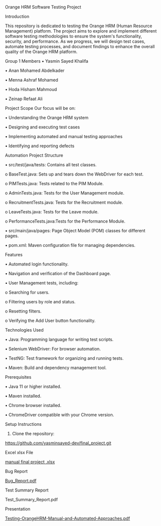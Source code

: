 Orange HRM Software Testing Project

Introduction

This repository is dedicated to testing the Orange HRM (Human Resource Management) platform. The project aims to explore and implement different software testing methodologies to ensure the system's functionality, security, and performance. As we progress, we will design test cases, automate testing processes, and document findings to enhance the overall quality of the Orange HRM platform.

Group 1 Members
•	Yasmin Sayed Khalifa

•	Anan Mohamed Abdelkader

•	Menna Ashraf Mohamed

•	Hoda Hisham Mahmoud

•	Zeinap Refaat Ali


Project Scope
Our focus will be on:

•	Understanding the Orange HRM system

•	Designing and executing test cases

•	Implementing automated and manual testing approaches

•	Identifying and reporting defects

Automation Project Structure

•	src/test/java/tests: Contains all test classes.

o	BaseTest.java: Sets up and tears down the WebDriver for each test.

o	PIMTests.java: Tests related to the PIM Module.

o	AdminTests.java: Tests for the User Management module.

o	RecruitmentTests.java: Tests for the Recruitment module.

o	LeaveTests.java: Tests for the Leave module.

o	PerformanceTests.java:Tests for the Performance Module.

•	src/main/java/pages: Page Object Model (POM) classes for different pages.

•	pom.xml: Maven configuration file for managing dependencies.

Features

•	Automated login functionality.

•	Navigation and verification of the Dashboard page.

•	User Management tests, including:

o	Searching for users.

o	Filtering users by role and status.

o	Resetting filters.

o	Verifying the Add User button functionality.

Technologies Used

•	Java: Programming language for writing test scripts.

•	Selenium WebDriver: For browser automation.

•	TestNG: Test framework for organizing and running tests.

•	Maven: Build and dependency management tool.

Prerequisites

•	Java 11 or higher installed.

•	Maven installed.

•	Chrome browser installed.

•	ChromeDriver compatible with your Chrome version.

Setup Instructions

1.	Clone the repository:
   
https://github.com/yasminsayed-dev/final_project.git
   
Excel xlsx File

[manual final project .xlsx](https://womenasuedu-my.sharepoint.com/:x:/g/personal/30609170102869_std_women_asu_edu_eg/EdsZcytet31Gr8VEi0GnMu4BEIIE4N2ik8Lwj1r_G16Mgw?e=vjvo9f)

Bug Report

[Bug_Report.pdf](https://womenasuedu-my.sharepoint.com/:b:/g/personal/30609170102869_std_women_asu_edu_eg/EarJ_ycukzFJo-4qQhQnSGsB7Ug8mV6hqv-Vw3OQfAXIig?e=jEFGFL)

Test Summary Report

Test_Summary_Report.pdf

Presentation

[Testing-OrangeHRM-Manual-and-Automated-Approaches.pdf](https://womenasuedu-my.sharepoint.com/:b:/g/personal/30609170102869_std_women_asu_edu_eg/EdHSCY73Ao9HpRQ7g4zQis0B4dWAKPbyZVg03KhrxkEdRg?e=DsIMR3)



